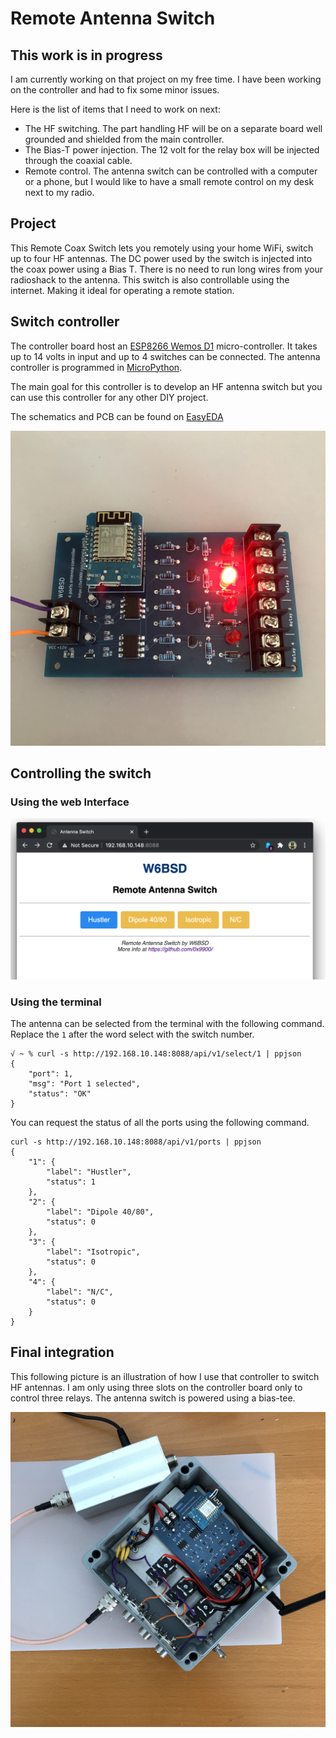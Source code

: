 # Remote Antenna Switch

## This work is in progress

I am currently working on that project on my free time. I have been
working on the controller and had to fix some minor issues.

Here is the list of items that I need to work on next:

  - The HF switching. The part handling HF will be on a separate board
    well grounded and shielded from the main controller.
  - The Bias-T power injection. The 12 volt for the relay box
    will be injected through the coaxial cable.
  - Remote control. The antenna switch can be controlled with a
    computer or a phone, but I would like to have a small remote
    control on my desk next to my radio.

## Project

This Remote Coax Switch lets you remotely using your home WiFi, switch
up to four HF antennas. The DC power used by the switch is injected
into the coax power using a Bias T. There is no need to run long wires
from your radioshack to the antenna. This switch is also controllable
using the internet. Making it ideal for operating a remote station.

## Switch controller

The controller board host an [ESP8266 Wemos D1][1]
micro-controller. It takes up to 14 volts in input and up to 4
switches can be connected. The antenna controller is programmed in
[MicroPython][2].

The main goal for this controller is to develop an HF antenna switch
but you can use this controller for any other DIY project.

The schematics and PCB can be found on [EasyEDA][3]

![First prototype](misc/IMG_0680.JPG)

## Controlling the switch

### Using the web Interface

![First prototype](misc/ASWeb.png)

### Using the terminal

The antenna can be selected from the terminal with the following command.
Replace the `1` after the word select with the switch number.

    √ ~ % curl -s http://192.168.10.148:8088/api/v1/select/1 | ppjson
    {
        "port": 1,
        "msg": "Port 1 selected",
        "status": "OK"
    }

You can request the status of all the ports using the following command.

    curl -s http://192.168.10.148:8088/api/v1/ports | ppjson
    {
        "1": {
            "label": "Hustler",
            "status": 1
        },
        "2": {
            "label": "Dipole 40/80",
            "status": 0
        },
        "3": {
            "label": "Isotropic",
            "status": 0
        },
		"4": {
            "label": "N/C",
            "status": 0
        }
    }


## Final integration

This following picture is an illustration of how I use that controller
to switch HF antennas. I am only using three slots on the controller board
only to control three relays. The antenna switch is powered using a
bias-tee.

![First prototype](misc/IMG_0691.JPG)


[1]: https://docs.wemos.cc/en/latest/d1/d1_mini.html
[2]: https://micropython.org
[3]: https://easyeda.com/W6BSD/antennaswitch
